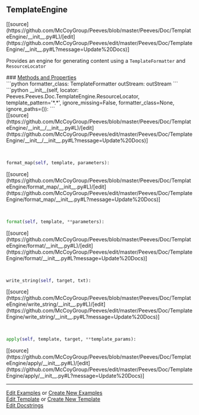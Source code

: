 ## <a id="Peeves.Doc.TemplateEngine">TemplateEngine</a> 

<div class="docs-source-link" markdown="1">
[[source](https://github.com/McCoyGroup/Peeves/blob/master/Peeves/Doc/TemplateEngine/__init__.py#L)/[edit](https://github.com/McCoyGroup/Peeves/edit/master/Peeves/Doc/TemplateEngine/__init__.py#L?message=Update%20Docs)]
</div>

Provides an engine for generating content using a
`TemplateFormatter` and `ResourceLocator`







<div class="collapsible-section">
 <div class="collapsible-section collapsible-section-header" markdown="1">
### <a class="collapse-link" data-toggle="collapse" href="#methods" markdown="1"> Methods and Properties</a> <a class="float-right" data-toggle="collapse" href="#methods"><i class="fa fa-chevron-down"></i></a>
 </div>
 <div class="collapsible-section collapsible-section-body collapse show" id="methods" markdown="1">
 ```python
formatter_class: TemplateFormatter
outStream: outStream
```
<a id="Peeves.Doc.TemplateEngine.__init__" class="docs-object-method">&nbsp;</a> 
```python
__init__(self, locator: Peeves.Peeves.Doc.TemplateEngine.ResourceLocator, template_pattern='*.*', ignore_missing=False, formatter_class=None, ignore_paths=()): 
```
<div class="docs-source-link" markdown="1">
[[source](https://github.com/McCoyGroup/Peeves/blob/master/Peeves/Doc/TemplateEngine/__init__/__init__.py#L)/[edit](https://github.com/McCoyGroup/Peeves/edit/master/Peeves/Doc/TemplateEngine/__init__/__init__.py#L?message=Update%20Docs)]
</div>


<a id="Peeves.Doc.TemplateEngine.format_map" class="docs-object-method">&nbsp;</a> 
```python
format_map(self, template, parameters): 
```
<div class="docs-source-link" markdown="1">
[[source](https://github.com/McCoyGroup/Peeves/blob/master/Peeves/Doc/TemplateEngine/format_map/__init__.py#L)/[edit](https://github.com/McCoyGroup/Peeves/edit/master/Peeves/Doc/TemplateEngine/format_map/__init__.py#L?message=Update%20Docs)]
</div>


<a id="Peeves.Doc.TemplateEngine.format" class="docs-object-method">&nbsp;</a> 
```python
format(self, template, **parameters): 
```
<div class="docs-source-link" markdown="1">
[[source](https://github.com/McCoyGroup/Peeves/blob/master/Peeves/Doc/TemplateEngine/format/__init__.py#L)/[edit](https://github.com/McCoyGroup/Peeves/edit/master/Peeves/Doc/TemplateEngine/format/__init__.py#L?message=Update%20Docs)]
</div>


<a id="Peeves.Doc.TemplateEngine.write_string" class="docs-object-method">&nbsp;</a> 
```python
write_string(self, target, txt): 
```
<div class="docs-source-link" markdown="1">
[[source](https://github.com/McCoyGroup/Peeves/blob/master/Peeves/Doc/TemplateEngine/write_string/__init__.py#L)/[edit](https://github.com/McCoyGroup/Peeves/edit/master/Peeves/Doc/TemplateEngine/write_string/__init__.py#L?message=Update%20Docs)]
</div>


<a id="Peeves.Doc.TemplateEngine.apply" class="docs-object-method">&nbsp;</a> 
```python
apply(self, template, target, **template_params): 
```
<div class="docs-source-link" markdown="1">
[[source](https://github.com/McCoyGroup/Peeves/blob/master/Peeves/Doc/TemplateEngine/apply/__init__.py#L)/[edit](https://github.com/McCoyGroup/Peeves/edit/master/Peeves/Doc/TemplateEngine/apply/__init__.py#L?message=Update%20Docs)]
</div>
 </div>
</div>











---

[Edit Examples](https://github.com/McCoyGroup/Peeves/edit/gh-pages/ci/examples/Peeves/Doc/TemplateEngine.md) or 
[Create New Examples](https://github.com/McCoyGroup/Peeves/new/gh-pages/?filename=ci/examples/Peeves/Doc/TemplateEngine.md) <br/>
[Edit Template](https://github.com/McCoyGroup/Peeves/edit/gh-pages/ci/docs/Peeves/Doc/TemplateEngine.md) or 
[Create New Template](https://github.com/McCoyGroup/Peeves/new/gh-pages/?filename=ci/docs/templates/Peeves/Doc/TemplateEngine.md) <br/>
[Edit Docstrings](https://github.com/McCoyGroup/Peeves/edit/master/Peeves/Doc/TemplateEngine/__init__.py#L?message=Update%20Docs)